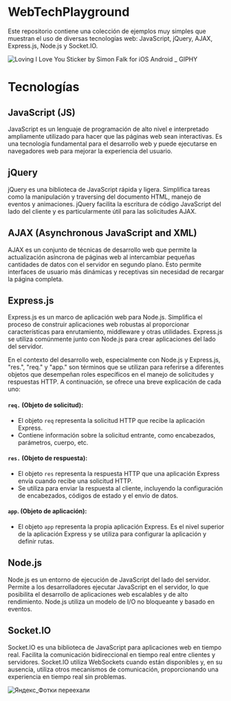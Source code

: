 # WebTechPlayground

Este repositorio contiene una colección de ejemplos muy simples que muestran el uso de diversas tecnologías web: JavaScript, jQuery, AJAX, Express.js, Node.js y Socket.IO. 

![Loving I Love You Sticker by Simon Falk for iOS   Android _ GIPHY](https://github.com/martacanirome4/WebTechPlayground/assets/50625677/b5471f24-480b-4eec-b77a-393e1d3f674f)


# Tecnologías

## JavaScript (JS)
JavaScript es un lenguaje de programación de alto nivel e interpretado ampliamente utilizado para hacer que las páginas web sean interactivas. Es una tecnología fundamental para el desarrollo web y puede ejecutarse en navegadores web para mejorar la experiencia del usuario.

## jQuery
jQuery es una biblioteca de JavaScript rápida y ligera. Simplifica tareas como la manipulación y traversing del documento HTML, manejo de eventos y animaciones. jQuery facilita la escritura de código JavaScript del lado del cliente y es particularmente útil para las solicitudes AJAX.

## AJAX (Asynchronous JavaScript and XML)
AJAX es un conjunto de técnicas de desarrollo web que permite la actualización asíncrona de páginas web al intercambiar pequeñas cantidades de datos con el servidor en segundo plano. Esto permite interfaces de usuario más dinámicas y receptivas sin necesidad de recargar la página completa.

## Express.js
Express.js es un marco de aplicación web para Node.js. Simplifica el proceso de construir aplicaciones web robustas al proporcionar características para enrutamiento, middleware y otras utilidades. Express.js se utiliza comúnmente junto con Node.js para crear aplicaciones del lado del servidor.

En el contexto del desarrollo web, especialmente con Node.js y Express.js, "res.", "req." y "app." son términos que se utilizan para referirse a diferentes objetos que desempeñan roles específicos en el manejo de solicitudes y respuestas HTTP. A continuación, se ofrece una breve explicación de cada uno:

#### `req.` (Objeto de solicitud):
- El objeto `req` representa la solicitud HTTP que recibe la aplicación Express.
- Contiene información sobre la solicitud entrante, como encabezados, parámetros, cuerpo, etc.
#### `res.` (Objeto de respuesta):
- El objeto `res` representa la respuesta HTTP que una aplicación Express envía cuando recibe una solicitud HTTP.
- Se utiliza para enviar la respuesta al cliente, incluyendo la configuración de encabezados, códigos de estado y el envío de datos.
#### `app`. (Objeto de aplicación):
- El objeto `app` representa la propia aplicación Express. Es el nivel superior de la aplicación Express y se utiliza para configurar la aplicación y definir rutas.


## Node.js
Node.js es un entorno de ejecución de JavaScript del lado del servidor. Permite a los desarrolladores ejecutar JavaScript en el servidor, lo que posibilita el desarrollo de aplicaciones web escalables y de alto rendimiento. Node.js utiliza un modelo de I/O no bloqueante y basado en eventos.

## Socket.IO
Socket.IO es una biblioteca de JavaScript para aplicaciones web en tiempo real. Facilita la comunicación bidireccional en tiempo real entre clientes y servidores. Socket.IO utiliza WebSockets cuando están disponibles y, en su ausencia, utiliza otros mecanismos de comunicación, proporcionando una experiencia en tiempo real sin problemas.

![Яндекс_Фотки переехали](https://github.com/martacanirome4/js-practice/assets/50625677/37ead303-ca72-439e-a951-ef019ca5350f)

